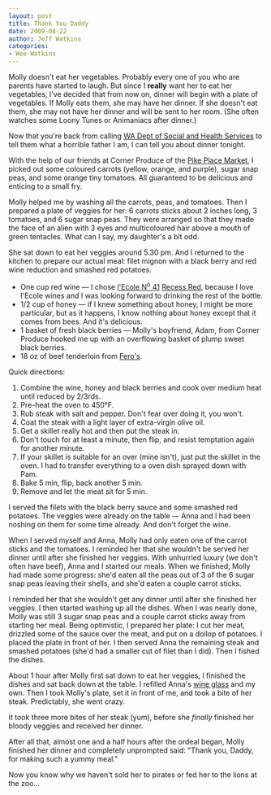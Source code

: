 ```yaml
---
layout: post
title: Thank You Daddy
date: 2009-08-22
author: Jeff Watkins
categories:
- Wee-Watkins
---
```


Molly doesn't eat her vegetables. Probably every one of you who are parents have started to laugh. But since I **really** want her to eat her vegetables, I've decided that from now on, dinner will begin with a plate of vegetables. If Molly eats them, she may have her dinner. If she doesn't eat them, she may not have her dinner and will be sent to her room. (She often watches some Loony Tunes or Animaniacs after dinner.)

Now that you're back from calling [WA Dept of Social and Health Services](http://www.dshs.wa.gov/) to tell them what a horrible father I am, I can tell you about dinner tonight.

With the help of our friends at Corner Produce of the [Pike Place Market](http://en.wikipedia.org/wiki/Pike_Place_Market), I picked out some coloured carrots (yellow, orange, and purple), sugar snap peas, and some orange tiny tomatoes. All guaranteed to be delicious and enticing to a small fry.

Molly helped me by washing all the carrots, peas, and tomatoes. Then I prepared a plate of veggies for her: 6 carrots sticks about 2 inches long, 3 tomatoes, and 6 sugar snap peas. They were arranged so that they made the face of an alien with 3 eyes and multicoloured hair above a mouth of green tentacles. What can I say, my daughter's a bit odd.

She sat down to eat her veggies around 5.30 pm. And I returned to the kitchen to prepare our actual meal: filet mignon with a black berry and red wine reduction and smashed red potatoes.

* One cup red wine — I chose [l'Ecole N<sup>o</sup> 41](http://www.lecole.com/) [Recess Red](http://www.lecole.com/product.php?products_id=1146), because I love l'Ecole wines and I was looking forward to drinking the rest of the bottle.
* 1/2 cup of honey — if I knew something about honey, I might be more particular, but as it happens, I know nothing about honey except that it comes from bees. And it's delicious.
* 1 basket of fresh black berries — Molly's boyfriend, Adam, from Corner Produce hooked me up with an overflowing basket of plump sweet black berries.
* 18 oz of beef tenderloin from [Fero's](http://www.yelp.com/biz/feros-meat-market-seattle).

Quick directions:

1. Combine the wine, honey and black berries and cook over medium heat until reduced by 2/3rds.
2. Pre-heat the oven to 450°F.
3. Rub steak with salt and pepper. Don't fear over doing it, you won't.
4. Coat the steak with a light layer of extra-virgin olive oil.
5. Get a skillet really hot and then put the steak in.
6. Don't touch for at least a minute, then flip, and resist temptation again for another minute.
7. If your skillet is suitable for an over (mine isn't), just put the skillet in the oven. I had to transfer everything to a oven dish sprayed down with Pam.
8. Bake 5 min, flip, back another 5 min.
9. Remove and let the meat sit for 5 min.

I served the filets with the black berry sauce and some smashed red potatoes. The veggies were already on the table — Anna and I had been noshing on them for some time already. And don't forget the wine.

When I served myself and Anna, Molly had only eaten one of the carrot sticks and the tomatoes. I reminded her that she wouldn't be served her dinner until after she finished her veggies. With unhurried luxury (we don't often have beef), Anna and I started our meals. When we finished, Molly had made some progress: she'd eaten all the peas out of 3 of the 6 sugar snap peas leaving their shells, and she'd eaten a couple carrot sticks.

I reminded her that she wouldn't get any dinner until after she finished her veggies. I then started washing up all the dishes. When I was nearly done, Molly was still 3 sugar snap peas and a couple carrot sticks away from starting her meal. Being optimistic, I prepared her plate: I cut her meat, drizzled some of the sauce over the meat, and put on a dollop of potatoes. I placed the plate in front of her. I then served Anna the remaining steak and smashed potatoes (she'd had a smaller cut of filet than I did). Then I fished the dishes.

About 1 hour after Molly first sat down to eat her veggies, I finished the dishes and sat back down at the table. I refilled Anna's [wine glass](http://www.ikea.com/us/en/catalog/products/10096907) and my own. Then I took Molly's plate, set it in front of me, and took a bite of her steak. Predictably, she went crazy.

It took three more bites of her steak (yum), before she _finally_ finished her bloody veggies and received her dinner.

After all that, almost one and a half hours after the ordeal began, Molly finished her dinner and completely unprompted said: "Thank you, Daddy, for making such a yummy meal."

Now you know why we haven't sold her to pirates or fed her to the lions at the zoo...
